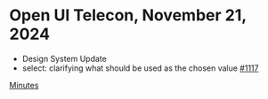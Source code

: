 Open UI Telecon, November 21, 2024
===================================
  * Design System Update
  * select: clarifying what should be used as the chosen value [#1117](https://github.com/openui/open-ui/issues/1117)

[Minutes](https://www.w3.org/2024/11/21-openui-minutes.html)

